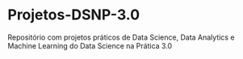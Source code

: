 # Projetos-DSNP-3.0
Repositório com projetos práticos de Data Science, Data Analytics e Machine Learning do Data Science na Prática 3.0
